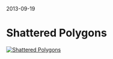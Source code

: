 2013-09-19

Shattered Polygons
==================

[![Shattered Polygons](/thumbnails/shattered-polygons.png)](/assets/shattered-polygons.png)
